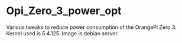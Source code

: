 # Opi_Zero_3_power_opt
Various tweaks to reduce power consumption of the OrangePi Zero 3.
Kernel used is 5.4.125. Image is debian server.

